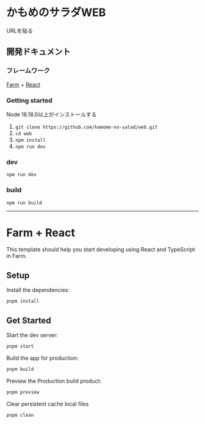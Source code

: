 # かもめのサラダWEB
URLを貼る

## 開発ドキュメント
### フレームワーク
[Farm](https://www.farmfe.org/) + [React](https://ja.react.dev/)

### Getting started
Node 16.18.0以上がインストールする

1. ```git clone https://github.com/kamome-no-salad/web.git```
2. ```cd web```
3. ```npm install```
4. ```npm run dev```

### dev
```npm run dev```

### build
```npm run build```

---

# Farm + React

This template should help you start developing using React and TypeScript in Farm.

## Setup

Install the dependencies:

```bash
pnpm install
```

## Get Started

Start the dev server:

```bash
pnpm start
```

Build the app for production:

```bash
pnpm build
```

Preview the Production build product:

```bash
pnpm preview
```

Clear persistent cache local files

```bash
pnpm clean
```
